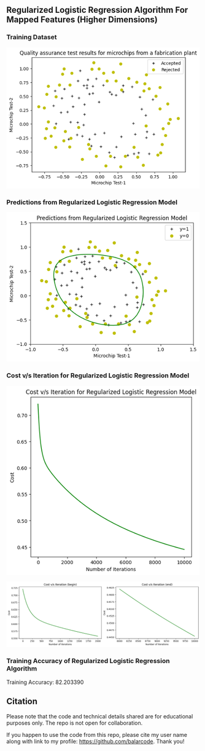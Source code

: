 ## Regularized Logistic Regression Algorithm For Mapped Features (Higher Dimensions)

### Training Dataset

![Training Dataset](results/input.png)

### Predictions from Regularized Logistic Regression Model

![Model Prediction](results/regularized_logistic_regression_model.png)

### Cost v/s Iteration for Regularized Logistic Regression Model

![Cost](results/cost_versus_iterations_regularized_logistic_regression_model.png)

![Cost Zoomed](results/cost_versus_iterations_zoomed_regularized_logistic_regression_model.png)

### Training Accuracy of Regularized Logistic Regression Algorithm

Training Accuracy: 82.203390

## Citation

Please note that the code and technical details shared are for educational purposes only. The repo is not open for collaboration.

If you happen to use the code from this repo, please cite my user name along with link to my profile: https://github.com/balarcode. Thank you!
